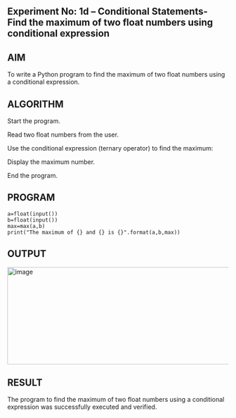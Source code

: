 ## Experiment No: 1d – Conditional Statements- Find the maximum of two float numbers using conditional expression 

## AIM  
To write a Python program to find the maximum of two float numbers using a conditional expression.
## ALGORITHM  
Start the program.

Read two float numbers from the user.

Use the conditional expression (ternary operator) to find the maximum:

Display the maximum number.

End the program.

## PROGRAM
```
a=float(input())
b=float(input())
max=max(a,b)
print("The maximum of {} and {} is {}".format(a,b,max))

```

## OUTPUT

<img width="848" height="221" alt="image" src="https://github.com/user-attachments/assets/7b61c0b6-3eb9-408f-9e4a-76111364183e" />


## RESULT

The program to find the maximum of two float numbers using a conditional expression was successfully executed and verified.
